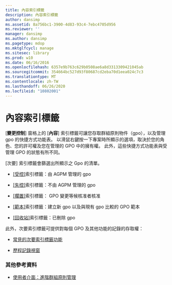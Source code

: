 ```yaml
---
title: 內容索引標籤
description: 內容索引標籤
author: dansimp
ms.assetid: 8a756bc1-3900-4d83-93c4-7ebc4705d956
ms.reviewer: ''
manager: dansimp
ms.author: dansimp
ms.pagetype: mdop
ms.mktglfcycl: manage
ms.sitesec: library
ms.prod: w10
ms.date: 06/16/2016
ms.openlocfilehash: 6357e9b763c629b0508ae6a8d3313309421045ab
ms.sourcegitcommit: 354664bc527d93f80687cd2eba70d1eea024c7c3
ms.translationtype: MT
ms.contentlocale: zh-TW
ms.lasthandoff: 06/26/2020
ms.locfileid: "10802001"
---
```

# 內容索引標籤


[**變更控制**] 窗格上的 [**內容**] 索引標籤可讓您存取群組原則物件（gpo），以及管理 gpo 的快捷方式功能表。 以滑鼠右鍵按一下專案時所顯示的選項，取決於您的角色、您的許可權及您在管理的 GPO 中的擁有權。 此外，這些快捷方式功能表與受管理 GPO 的狀態有所不同。

[次要] 索引標籤會篩選出所顯示之 Gpo 的清單。

-   [[受控]](controlled-tab.md)索引標籤：由 AGPM 管理的 gpo

-   [[失控]](uncontrolled-tab.md)索引標籤：不由 AGPM 管理的 gpo

-   [[擱置]](pending-tab.md)索引標籤： GPO 變更等候核准者核准

-   [[範本]](templates-tab.md)索引標籤：建立新 gpo 以及與現有 gpo 比較的 GPO 範本

-   [[回收站]](recycle-bin-tab.md)索引標籤：已刪除 gpo

此外，次要索引標籤可提供對每個 GPO 及其他功能的記錄的存取權：

-   [常見的次要索引標籤功能](common-secondary-tab-features.md)

-   [歷程記錄視窗](history-window.md)

### 其他參考資料

-   [使用者介面：進階群組原則管理](user-interface-advanced-group-policy-management.md)

 

 






